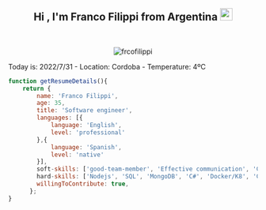 <h2 align="center">Hi , I'm Franco Filippi from Argentina <img src="https://media.giphy.com/media/hvRJCLFzcasrR4ia7z/giphy.gif" width="25"></h2>
<br>
<p align="center"> <img src="https://komarev.com/ghpvc/?username=frcofilippi&label=Franco's%20Profile%20Views%20&color=dc143c&style=plastic" alt="frcofilippi" /> </p>

Today is: 2022/7/31 - Location: Cordoba - Temperature: 4ºC

```javascript
function getResumeDetails(){
    return {
        name: 'Franco Filippi',
        age: 35,
        title: 'Software engineer',
        languages: [{
            language: 'English',
            level: 'professional'
        },{
            language: 'Spanish',
            level: 'native'
        }],
        soft-skills: ['good-team-member', 'Effective communication', 'Creative', 'Well-organized', 'Adaptability'],
        hard-skills: ['Nodejs', 'SQL', 'MongoDB', 'C#', 'Docker/K8', 'CI/CD', 'Linux / Bash (Basic)', 'AWS'],
        willingToContribute: true,
      };
}
```

